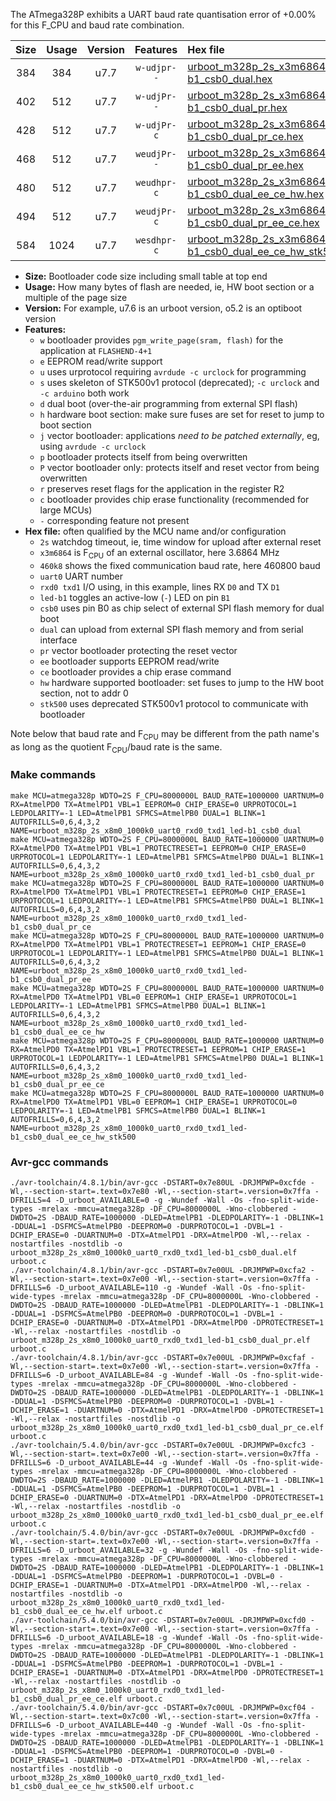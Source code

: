 The ATmega328P exhibits a UART baud rate quantisation error of +0.00% for this F_CPU and baud rate combination.

|Size|Usage|Version|Features|Hex file|
|:-:|:-:|:-:|:-:|:--|
|384|384|u7.7|`w-udjpr--`|[urboot_m328p_2s_x3m6864_460k8_uart0_rxd0_txd1_led-b1_csb0_dual.hex](https://raw.githubusercontent.com/stefanrueger/urboot.hex/main/boards/urclock/atmega328p/watchdog_2_s/external_oscillator_x/%2B3m686400_hz/%2B460k8_baud/uart0_rxd0_txd1/led-b1_csb0_dual/urboot_m328p_2s_x3m6864_460k8_uart0_rxd0_txd1_led-b1_csb0_dual.hex)|
|402|512|u7.7|`w-udjPr--`|[urboot_m328p_2s_x3m6864_460k8_uart0_rxd0_txd1_led-b1_csb0_dual_pr.hex](https://raw.githubusercontent.com/stefanrueger/urboot.hex/main/boards/urclock/atmega328p/watchdog_2_s/external_oscillator_x/%2B3m686400_hz/%2B460k8_baud/uart0_rxd0_txd1/led-b1_csb0_dual/urboot_m328p_2s_x3m6864_460k8_uart0_rxd0_txd1_led-b1_csb0_dual_pr.hex)|
|428|512|u7.7|`w-udjPr-c`|[urboot_m328p_2s_x3m6864_460k8_uart0_rxd0_txd1_led-b1_csb0_dual_pr_ce.hex](https://raw.githubusercontent.com/stefanrueger/urboot.hex/main/boards/urclock/atmega328p/watchdog_2_s/external_oscillator_x/%2B3m686400_hz/%2B460k8_baud/uart0_rxd0_txd1/led-b1_csb0_dual/urboot_m328p_2s_x3m6864_460k8_uart0_rxd0_txd1_led-b1_csb0_dual_pr_ce.hex)|
|468|512|u7.7|`weudjPr--`|[urboot_m328p_2s_x3m6864_460k8_uart0_rxd0_txd1_led-b1_csb0_dual_pr_ee.hex](https://raw.githubusercontent.com/stefanrueger/urboot.hex/main/boards/urclock/atmega328p/watchdog_2_s/external_oscillator_x/%2B3m686400_hz/%2B460k8_baud/uart0_rxd0_txd1/led-b1_csb0_dual/urboot_m328p_2s_x3m6864_460k8_uart0_rxd0_txd1_led-b1_csb0_dual_pr_ee.hex)|
|480|512|u7.7|`weudhpr-c`|[urboot_m328p_2s_x3m6864_460k8_uart0_rxd0_txd1_led-b1_csb0_dual_ee_ce_hw.hex](https://raw.githubusercontent.com/stefanrueger/urboot.hex/main/boards/urclock/atmega328p/watchdog_2_s/external_oscillator_x/%2B3m686400_hz/%2B460k8_baud/uart0_rxd0_txd1/led-b1_csb0_dual/urboot_m328p_2s_x3m6864_460k8_uart0_rxd0_txd1_led-b1_csb0_dual_ee_ce_hw.hex)|
|494|512|u7.7|`weudjPr-c`|[urboot_m328p_2s_x3m6864_460k8_uart0_rxd0_txd1_led-b1_csb0_dual_pr_ee_ce.hex](https://raw.githubusercontent.com/stefanrueger/urboot.hex/main/boards/urclock/atmega328p/watchdog_2_s/external_oscillator_x/%2B3m686400_hz/%2B460k8_baud/uart0_rxd0_txd1/led-b1_csb0_dual/urboot_m328p_2s_x3m6864_460k8_uart0_rxd0_txd1_led-b1_csb0_dual_pr_ee_ce.hex)|
|584|1024|u7.7|`wesdhpr-c`|[urboot_m328p_2s_x3m6864_460k8_uart0_rxd0_txd1_led-b1_csb0_dual_ee_ce_hw_stk500.hex](https://raw.githubusercontent.com/stefanrueger/urboot.hex/main/boards/urclock/atmega328p/watchdog_2_s/external_oscillator_x/%2B3m686400_hz/%2B460k8_baud/uart0_rxd0_txd1/led-b1_csb0_dual/urboot_m328p_2s_x3m6864_460k8_uart0_rxd0_txd1_led-b1_csb0_dual_ee_ce_hw_stk500.hex)|

- **Size:** Bootloader code size including small table at top end
- **Usage:** How many bytes of flash are needed, ie, HW boot section or a multiple of the page size
- **Version:** For example, u7.6 is an urboot version, o5.2 is an optiboot version
- **Features:**
  + `w` bootloader provides `pgm_write_page(sram, flash)` for the application at `FLASHEND-4+1`
  + `e` EEPROM read/write support
  + `u` uses urprotocol requiring `avrdude -c urclock` for programming
  + `s` uses skeleton of STK500v1 protocol (deprecated); `-c urclock` and `-c arduino` both work
  + `d` dual boot (over-the-air programming from external SPI flash)
  + `h` hardware boot section: make sure fuses are set for reset to jump to boot section
  + `j` vector bootloader: applications *need to be patched externally*, eg, using `avrdude -c urclock`
  + `p` bootloader protects itself from being overwritten
  + `P` vector bootloader only: protects itself and reset vector from being overwritten
  + `r` preserves reset flags for the application in the register R2
  + `c` bootloader provides chip erase functionality (recommended for large MCUs)
  + `-` corresponding feature not present
- **Hex file:** often qualified by the MCU name and/or configuration
  + `2s` watchdog timeout, ie, time window for upload after external reset
  + `x3m6864` is F<sub>CPU</sub> of an external oscillator, here 3.6864 MHz
  + `460k8` shows the fixed communication baud rate, here 460800 baud
  + `uart0` UART number
  + `rxd0 txd1` I/O using, in this example, lines RX `D0` and TX `D1`
  + `led-b1` toggles an active-low (`-`) LED on pin `B1`
  + `csb0` uses pin B0 as chip select of external SPI flash memory for dual boot
  + `dual` can upload from external SPI flash memory and from serial interface
  + `pr` vector bootloader protecting the reset vector
  + `ee` bootloader supports EEPROM read/write
  + `ce` bootloader provides a chip erase command
  + `hw` hardware supported bootloader: set fuses to jump to the HW boot section, not to addr 0
  + `stk500` uses deprecated STK500v1 protocol to communicate with bootloader


Note below that baud rate and F<sub>CPU</sub> may be different from the path name's as long as the quotient F<sub>CPU</sub>/baud rate is the same.

### Make commands
```
make MCU=atmega328p WDTO=2S F_CPU=8000000L BAUD_RATE=1000000 UARTNUM=0 RX=AtmelPD0 TX=AtmelPD1 VBL=1 EEPROM=0 CHIP_ERASE=0 URPROTOCOL=1 LEDPOLARITY=-1 LED=AtmelPB1 SFMCS=AtmelPB0 DUAL=1 BLINK=1 AUTOFRILLS=0,6,4,3,2 NAME=urboot_m328p_2s_x8m0_1000k0_uart0_rxd0_txd1_led-b1_csb0_dual
make MCU=atmega328p WDTO=2S F_CPU=8000000L BAUD_RATE=1000000 UARTNUM=0 RX=AtmelPD0 TX=AtmelPD1 VBL=1 PROTECTRESET=1 EEPROM=0 CHIP_ERASE=0 URPROTOCOL=1 LEDPOLARITY=-1 LED=AtmelPB1 SFMCS=AtmelPB0 DUAL=1 BLINK=1 AUTOFRILLS=0,6,4,3,2 NAME=urboot_m328p_2s_x8m0_1000k0_uart0_rxd0_txd1_led-b1_csb0_dual_pr
make MCU=atmega328p WDTO=2S F_CPU=8000000L BAUD_RATE=1000000 UARTNUM=0 RX=AtmelPD0 TX=AtmelPD1 VBL=1 PROTECTRESET=1 EEPROM=0 CHIP_ERASE=1 URPROTOCOL=1 LEDPOLARITY=-1 LED=AtmelPB1 SFMCS=AtmelPB0 DUAL=1 BLINK=1 AUTOFRILLS=0,6,4,3,2 NAME=urboot_m328p_2s_x8m0_1000k0_uart0_rxd0_txd1_led-b1_csb0_dual_pr_ce
make MCU=atmega328p WDTO=2S F_CPU=8000000L BAUD_RATE=1000000 UARTNUM=0 RX=AtmelPD0 TX=AtmelPD1 VBL=1 PROTECTRESET=1 EEPROM=1 CHIP_ERASE=0 URPROTOCOL=1 LEDPOLARITY=-1 LED=AtmelPB1 SFMCS=AtmelPB0 DUAL=1 BLINK=1 AUTOFRILLS=0,6,4,3,2 NAME=urboot_m328p_2s_x8m0_1000k0_uart0_rxd0_txd1_led-b1_csb0_dual_pr_ee
make MCU=atmega328p WDTO=2S F_CPU=8000000L BAUD_RATE=1000000 UARTNUM=0 RX=AtmelPD0 TX=AtmelPD1 VBL=0 EEPROM=1 CHIP_ERASE=1 URPROTOCOL=1 LEDPOLARITY=-1 LED=AtmelPB1 SFMCS=AtmelPB0 DUAL=1 BLINK=1 AUTOFRILLS=0,6,4,3,2 NAME=urboot_m328p_2s_x8m0_1000k0_uart0_rxd0_txd1_led-b1_csb0_dual_ee_ce_hw
make MCU=atmega328p WDTO=2S F_CPU=8000000L BAUD_RATE=1000000 UARTNUM=0 RX=AtmelPD0 TX=AtmelPD1 VBL=1 PROTECTRESET=1 EEPROM=1 CHIP_ERASE=1 URPROTOCOL=1 LEDPOLARITY=-1 LED=AtmelPB1 SFMCS=AtmelPB0 DUAL=1 BLINK=1 AUTOFRILLS=0,6,4,3,2 NAME=urboot_m328p_2s_x8m0_1000k0_uart0_rxd0_txd1_led-b1_csb0_dual_pr_ee_ce
make MCU=atmega328p WDTO=2S F_CPU=8000000L BAUD_RATE=1000000 UARTNUM=0 RX=AtmelPD0 TX=AtmelPD1 VBL=0 EEPROM=1 CHIP_ERASE=1 URPROTOCOL=0 LEDPOLARITY=-1 LED=AtmelPB1 SFMCS=AtmelPB0 DUAL=1 BLINK=1 AUTOFRILLS=0,6,4,3,2 NAME=urboot_m328p_2s_x8m0_1000k0_uart0_rxd0_txd1_led-b1_csb0_dual_ee_ce_hw_stk500
```

### Avr-gcc commands
```
./avr-toolchain/4.8.1/bin/avr-gcc -DSTART=0x7e80UL -DRJMPWP=0xcfde -Wl,--section-start=.text=0x7e80 -Wl,--section-start=.version=0x7ffa -DFRILLS=4 -D_urboot_AVAILABLE=0 -g -Wundef -Wall -Os -fno-split-wide-types -mrelax -mmcu=atmega328p -DF_CPU=8000000L -Wno-clobbered -DWDTO=2S -DBAUD_RATE=1000000 -DLED=AtmelPB1 -DLEDPOLARITY=-1 -DBLINK=1 -DDUAL=1 -DSFMCS=AtmelPB0 -DEEPROM=0 -DURPROTOCOL=1 -DVBL=1 -DCHIP_ERASE=0 -DUARTNUM=0 -DTX=AtmelPD1 -DRX=AtmelPD0 -Wl,--relax -nostartfiles -nostdlib -o urboot_m328p_2s_x8m0_1000k0_uart0_rxd0_txd1_led-b1_csb0_dual.elf urboot.c
./avr-toolchain/4.8.1/bin/avr-gcc -DSTART=0x7e00UL -DRJMPWP=0xcfa2 -Wl,--section-start=.text=0x7e00 -Wl,--section-start=.version=0x7ffa -DFRILLS=6 -D_urboot_AVAILABLE=110 -g -Wundef -Wall -Os -fno-split-wide-types -mrelax -mmcu=atmega328p -DF_CPU=8000000L -Wno-clobbered -DWDTO=2S -DBAUD_RATE=1000000 -DLED=AtmelPB1 -DLEDPOLARITY=-1 -DBLINK=1 -DDUAL=1 -DSFMCS=AtmelPB0 -DEEPROM=0 -DURPROTOCOL=1 -DVBL=1 -DCHIP_ERASE=0 -DUARTNUM=0 -DTX=AtmelPD1 -DRX=AtmelPD0 -DPROTECTRESET=1 -Wl,--relax -nostartfiles -nostdlib -o urboot_m328p_2s_x8m0_1000k0_uart0_rxd0_txd1_led-b1_csb0_dual_pr.elf urboot.c
./avr-toolchain/4.8.1/bin/avr-gcc -DSTART=0x7e00UL -DRJMPWP=0xcfaf -Wl,--section-start=.text=0x7e00 -Wl,--section-start=.version=0x7ffa -DFRILLS=6 -D_urboot_AVAILABLE=84 -g -Wundef -Wall -Os -fno-split-wide-types -mrelax -mmcu=atmega328p -DF_CPU=8000000L -Wno-clobbered -DWDTO=2S -DBAUD_RATE=1000000 -DLED=AtmelPB1 -DLEDPOLARITY=-1 -DBLINK=1 -DDUAL=1 -DSFMCS=AtmelPB0 -DEEPROM=0 -DURPROTOCOL=1 -DVBL=1 -DCHIP_ERASE=1 -DUARTNUM=0 -DTX=AtmelPD1 -DRX=AtmelPD0 -DPROTECTRESET=1 -Wl,--relax -nostartfiles -nostdlib -o urboot_m328p_2s_x8m0_1000k0_uart0_rxd0_txd1_led-b1_csb0_dual_pr_ce.elf urboot.c
./avr-toolchain/5.4.0/bin/avr-gcc -DSTART=0x7e00UL -DRJMPWP=0xcfc3 -Wl,--section-start=.text=0x7e00 -Wl,--section-start=.version=0x7ffa -DFRILLS=6 -D_urboot_AVAILABLE=44 -g -Wundef -Wall -Os -fno-split-wide-types -mrelax -mmcu=atmega328p -DF_CPU=8000000L -Wno-clobbered -DWDTO=2S -DBAUD_RATE=1000000 -DLED=AtmelPB1 -DLEDPOLARITY=-1 -DBLINK=1 -DDUAL=1 -DSFMCS=AtmelPB0 -DEEPROM=1 -DURPROTOCOL=1 -DVBL=1 -DCHIP_ERASE=0 -DUARTNUM=0 -DTX=AtmelPD1 -DRX=AtmelPD0 -DPROTECTRESET=1 -Wl,--relax -nostartfiles -nostdlib -o urboot_m328p_2s_x8m0_1000k0_uart0_rxd0_txd1_led-b1_csb0_dual_pr_ee.elf urboot.c
./avr-toolchain/5.4.0/bin/avr-gcc -DSTART=0x7e00UL -DRJMPWP=0xcfd0 -Wl,--section-start=.text=0x7e00 -Wl,--section-start=.version=0x7ffa -DFRILLS=6 -D_urboot_AVAILABLE=32 -g -Wundef -Wall -Os -fno-split-wide-types -mrelax -mmcu=atmega328p -DF_CPU=8000000L -Wno-clobbered -DWDTO=2S -DBAUD_RATE=1000000 -DLED=AtmelPB1 -DLEDPOLARITY=-1 -DBLINK=1 -DDUAL=1 -DSFMCS=AtmelPB0 -DEEPROM=1 -DURPROTOCOL=1 -DVBL=0 -DCHIP_ERASE=1 -DUARTNUM=0 -DTX=AtmelPD1 -DRX=AtmelPD0 -Wl,--relax -nostartfiles -nostdlib -o urboot_m328p_2s_x8m0_1000k0_uart0_rxd0_txd1_led-b1_csb0_dual_ee_ce_hw.elf urboot.c
./avr-toolchain/5.4.0/bin/avr-gcc -DSTART=0x7e00UL -DRJMPWP=0xcfd0 -Wl,--section-start=.text=0x7e00 -Wl,--section-start=.version=0x7ffa -DFRILLS=6 -D_urboot_AVAILABLE=18 -g -Wundef -Wall -Os -fno-split-wide-types -mrelax -mmcu=atmega328p -DF_CPU=8000000L -Wno-clobbered -DWDTO=2S -DBAUD_RATE=1000000 -DLED=AtmelPB1 -DLEDPOLARITY=-1 -DBLINK=1 -DDUAL=1 -DSFMCS=AtmelPB0 -DEEPROM=1 -DURPROTOCOL=1 -DVBL=1 -DCHIP_ERASE=1 -DUARTNUM=0 -DTX=AtmelPD1 -DRX=AtmelPD0 -DPROTECTRESET=1 -Wl,--relax -nostartfiles -nostdlib -o urboot_m328p_2s_x8m0_1000k0_uart0_rxd0_txd1_led-b1_csb0_dual_pr_ee_ce.elf urboot.c
./avr-toolchain/5.4.0/bin/avr-gcc -DSTART=0x7c00UL -DRJMPWP=0xcf04 -Wl,--section-start=.text=0x7c00 -Wl,--section-start=.version=0x7ffa -DFRILLS=6 -D_urboot_AVAILABLE=440 -g -Wundef -Wall -Os -fno-split-wide-types -mrelax -mmcu=atmega328p -DF_CPU=8000000L -Wno-clobbered -DWDTO=2S -DBAUD_RATE=1000000 -DLED=AtmelPB1 -DLEDPOLARITY=-1 -DBLINK=1 -DDUAL=1 -DSFMCS=AtmelPB0 -DEEPROM=1 -DURPROTOCOL=0 -DVBL=0 -DCHIP_ERASE=1 -DUARTNUM=0 -DTX=AtmelPD1 -DRX=AtmelPD0 -Wl,--relax -nostartfiles -nostdlib -o urboot_m328p_2s_x8m0_1000k0_uart0_rxd0_txd1_led-b1_csb0_dual_ee_ce_hw_stk500.elf urboot.c
```

